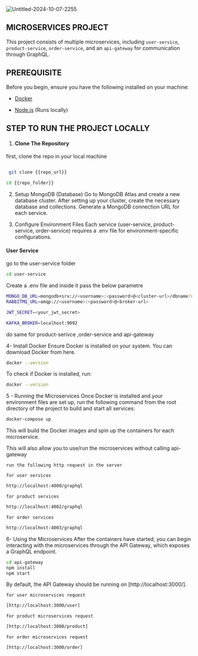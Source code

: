 ![Untitled-2024-10-07-2255](https://github.com/user-attachments/assets/21f81c0d-c552-47f8-9e03-df68bf736281)


## MICROSERVICES PROJECT

This project consists of multiple microservices, including ``user-service``, ``product-service``, ``order-service``, and an ``api-gateway`` for communication through GraphQL.

## PREREQUISITE

Before you begin, ensure you have the following installed on your machine:

- [Docker](https://www.docker.com/get-started/)

- [Node.js](https://nodejs.org/en) (Runs locally)

## STEP TO RUN THE PROJECT LOCALLY

1. #### Clone The Repository

first, clone the repo in your local machine

``` bash

 git clone {{repo_url}}

cd {{repo_folder}}

```

2. Setup MongoDB (Database) Go to MongoDB Atlas and create a new database cluster. After setting up your cluster, create the necessary database and collections. Generate a MongoDB connection URL for each service.

3. Configure Environment Files Each service (user-service, product-service, order-service) requires a .env file for environment-specific configurations.

#### User Service

go to the user-service folder

```` bash
cd user-service
````

Create a .env file and inside it pass the below parametre

```` bash
MONGO_DB_URL=mongodb+srv://<username>:<password>@<cluster-url>/dbname?retryWrites=true&w=majority
RABBITMQ_URL=amqp://<username>:<password>@<broker-url>

JWT_SECRET=<your_jwt_secret>

KAFKA_BROKER=localhost:9092
````

do same for product-serivce ,order-service and api-gateway

4- Install Docker Ensure Docker is installed on your system. You can download Docker from here.

```` bash
docker --version
````

To check if Docker is installed, run:

```` bash
docker --version
````
   
5 -  Running the Microservices Once Docker is installed and your environment files are set up, run the following command from the root directory of the project to build and start all services:

```` bash
docker-compose up
````

This will build the Docker images and spin up the containers for each microservice.

This will also allow you to use/run the microservices without calling api-gateway

`` run the following http request in the server ``

``for user services``
```` bash
http://localhost:4000/graphql
````

`` for product services ``
```` bash
http://localhost:4002/graphql
````

`` for order services ``
```` bash
http://localhost:4003/graphql
````



6- Using the Microservices After the containers have started, you can begin interacting with the microservices through the API Gateway, which exposes a GraphQL endpoint.
```` bash
cd api-gateway
npm install
npm start
````

By default, the API Gateway should be running on [http://localhost:3000/].

`` for user microservices request ``

```` bash
[http://localhost:3000/user]
````

`` for product microservices request ``

```` bash
[http://localhost:3000/product]
````

`` for order microservices request ``

```` bash
[http://localhost:3000/order]
````
